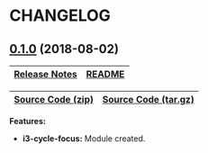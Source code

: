 # CHANGELOG

<a name="0.1.0"></a>

## [0.1.0](https://github.com/jpcx/i3-cycle-focus/tree/0.1.0) (2018-08-02)

| [Release Notes](https://github.com/jpcx/i3-cycle-focus/releases/tag/0.1.0) | [README](https://github.com/jpcx/i3-cycle-focus/blob/0.1.0/README.md) |
| --- | --- |

| [Source Code (zip)](https://github.com/jpcx/i3-cycle-focus/archive/0.1.0.zip) | [Source Code (tar.gz)](https://github.com/jpcx/i3-cycle-focus/archive/0.1.0.tar.gz) |
| --- | --- |

__Features:__

+ __i3-cycle-focus:__ Module created.